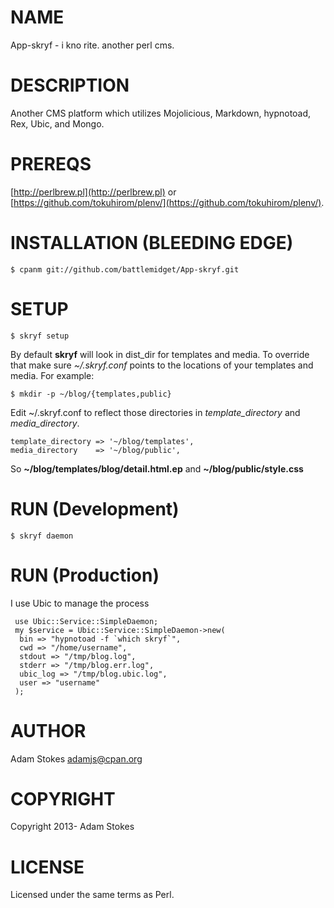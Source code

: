 # NAME

App-skryf - i kno rite. another perl cms.

# DESCRIPTION

Another CMS platform which utilizes Mojolicious, Markdown, hypnotoad, Rex, Ubic,
and Mongo.

# PREREQS

[http://perlbrew.pl](http://perlbrew.pl) or [https://github.com/tokuhirom/plenv/](https://github.com/tokuhirom/plenv/).

# INSTALLATION (BLEEDING EDGE)

    $ cpanm git://github.com/battlemidget/App-skryf.git

# SETUP

    $ skryf setup

By default __skryf__ will look in dist\_dir for templates and media. To override that
make sure _~/.skryf.conf_ points to the locations of your templates and media.
For example: 

    $ mkdir -p ~/blog/{templates,public}

Edit ~/.skryf.conf to reflect those directories in _template\_directory_ and 
_media\_directory_.

    template_directory => '~/blog/templates',
    media_directory    => '~/blog/public',

So __~/blog/templates/blog/detail.html.ep__ and __~/blog/public/style.css__

# RUN (Development)

    $ skryf daemon

# RUN (Production)

I use Ubic to manage the process

     use Ubic::Service::SimpleDaemon;
     my $service = Ubic::Service::SimpleDaemon->new(
      bin => "hypnotoad -f `which skryf`",
      cwd => "/home/username",
      stdout => "/tmp/blog.log",
      stderr => "/tmp/blog.err.log",
      ubic_log => "/tmp/blog.ubic.log",
      user => "username"
     );

# AUTHOR

Adam Stokes <adamjs@cpan.org>

# COPYRIGHT

Copyright 2013- Adam Stokes

# LICENSE

Licensed under the same terms as Perl.
